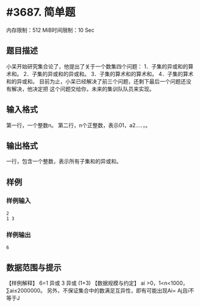 # #3687. 简单题

内存限制：512 MiB时间限制：10 Sec

## 题目描述

小呆开始研究集合论了，他提出了关于一个数集四个问题：
1．子集的异或和的算术和。
2．子集的异或和的异或和。
3．子集的算术和的算术和。
4．子集的算术和的异或和。
    目前为止，小呆已经解决了前三个问题，还剩下最后一个问题还没有解决，他决定把
这个问题交给你，未来的集训队队员来实现。

## 输入格式

第一行，一个整数n。
第二行，n个正整数，表示01，a2&hellip;．，。

## 输出格式

 一行，包含一个整数，表示所有子集和的异或和。

## 样例

### 样例输入

    
    2
    1 3
    
    

### 样例输出

    
    6
    
    

## 数据范围与提示

【样例解释】
  6=1 异或 3 异或 (1+3)
【数据规模与约定】
ai >0，1<n<1000，&sum;ai&le;2000000。
另外，不保证集合中的数满足互异性，即有可能出现Ai= Aj且i不等于J
